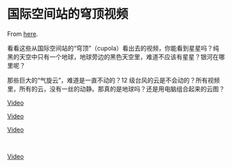 # 国际空间站的穹顶视频

From [here](https://yinwang1.substack.com/p/5ce).

<span>看看这些从国际空间站的“穹顶”（cupola）看出去的视频，你能看到星星吗？纯黑的天空中只有一个地球，地球旁边的黑色天空里，难道不应该有星星？银河在哪里呢？</span>  

<span>那些巨大的“气旋云”，难道是一直不动的？12 级台风的云是不会动的？所有视频里，所有的云，没有一丝的动静。那真的是地球吗？还是用电脑组合起来的云图？</span>

[Video](https://www.youtube-nocookie.com/embed/lQlYG8hOgAs)

[Video](https://www.youtube-nocookie.com/embed/KSzuiqVjJg4)

[Video](https://www.youtube-nocookie.com/embed/VyfE1y5WL5M)

​​​

[Video](https://www.youtube-nocookie.com/embed/7J7Fifzf8ao)

